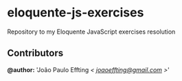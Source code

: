 # eloquente-js-exercises
Repository to my Eloquente JavaScript exercises resolution

## Contributors

**@author:** 'João Paulo Effting *< [joaoeffting@gmail.com](mailto:joaoeffting@gmail.com) >*' 
